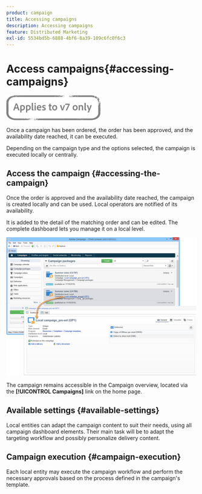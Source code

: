 ```yaml
---
product: campaign
title: Accessing campaigns
description: Accessing campaigns
feature: Distributed Marketing
exl-id: 5534bd5b-6888-4bf6-8a39-109c6fc0f6c3
---
```

# Access campaigns{#accessing-campaigns}

![](../../assets/v7-only.svg)

Once a campaign has been ordered, the order has been approved, and the availability date reached, it can be executed.

Depending on the campaign type and the options selected, the campaign is executed locally or centrally.

## Access the campaign {#accessing-the-campaign}

Once the order is approved and the availability date reached, the campaign is created locally and can be used. Local operators are notified of its availability.

It is added to the detail of the matching order and can be edited. The complete dashboard lets you manage it on a local level.

![](assets/mkg_dist_local_op_edit_new_op1.png)

The campaign remains accessible in the Campaign overview, located via the **[!UICONTROL Campaigns]** link on the home page.

## Available settings {#available-settings}

Local entities can adapt the campaign content to suit their needs, using all campaign dashboard elements. Their main task will be to adapt the targeting workflow and possibly personalize delivery content.

## Campaign execution {#campaign-execution}

Each local entity may execute the campaign workflow and perform the necessary approvals based on the process defined in the campaign's template.

